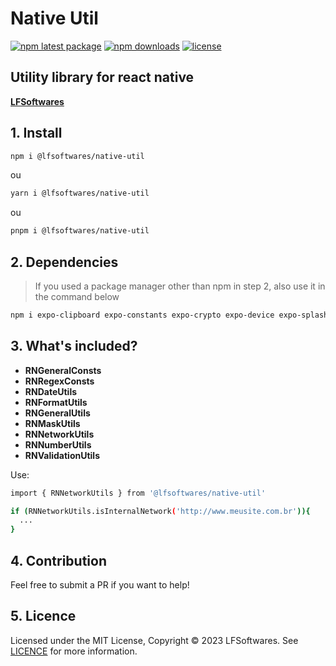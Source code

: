 # Native Util

[![npm latest package](https://img.shields.io/npm/v/@lfsoftwares/native-util/latest.svg)](https://www.npmjs.com/package/@lfsoftwares/native-util)
[![npm downloads](https://img.shields.io/npm/dm/@lfsoftwares/native-util.svg)](https://npm-stat.com/charts.html?package=@lfsoftwares/native-util)
[![license](https://img.shields.io/badge/license-MIT-blue.svg)](https://github.com/emcsistemas/bibliotecas-npm/blob/4a3c9e66ebf043c80b428829457d2d7374c6b744/LICENCE)

## Utility library for react native

[**LFSoftwares**](https://www.lfsoftwares.com.br/)

## 1. Install

```sh
npm i @lfsoftwares/native-util
```
ou
```sh
yarn i @lfsoftwares/native-util
```
ou
```sh
pnpm i @lfsoftwares/native-util
```

## 2. Dependencies

> If you used a package manager other than npm in step 2, also use it in the command below

```sh
npm i expo-clipboard expo-constants expo-crypto expo-device expo-splash-screen date-fns react-native-format-currency
```

## 3. What's included?

- **RNGeneralConsts**
- **RNRegexConsts**
- **RNDateUtils**
- **RNFormatUtils**
- **RNGeneralUtils**
- **RNMaskUtils**
- **RNNetworkUtils**
- **RNNumberUtils**
- **RNValidationUtils**

Use: 

```bash
import { RNNetworkUtils } from '@lfsoftwares/native-util'

if (RNNetworkUtils.isInternalNetwork('http://www.meusite.com.br')){
  ...
}
```

## 4. Contribution

Feel free to submit a PR if you want to help!

## 5. Licence

Licensed under the MIT License, Copyright © 2023 LFSoftwares. See [LICENCE](https://github.com/leofernandesbh/npm-libs/blob/0b911851e9a8ebe9670b3cb1f23c8277922c6f4f/LICENCE) for more information.